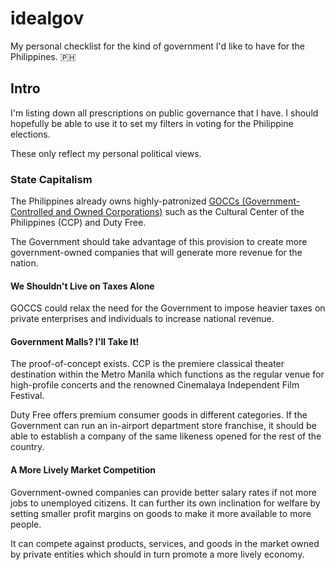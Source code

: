 # idealgov
My personal checklist for the kind of government I'd like to have for the Philippines. 🇵🇭

## Intro

I'm listing down all prescriptions on public governance that I have. I should hopefully be able to use it to set my filters in voting for the Philippine elections.

These only reflect my personal political views.

### State Capitalism

The Philippines already owns highly-patronized [GOCCs (Government-Controlled and Owned Corporations)](http://ogcc.gov.ph/gocc/) such as the Cultural Center of the Philippines (CCP) and Duty Free.

The Government should take advantage of this provision to create more government-owned companies that will generate more revenue for the nation.

#### We Shouldn't Live on Taxes Alone

GOCCS could relax the need for the Government to impose heavier taxes on private enterprises and individuals to increase national revenue.

#### Government Malls? I'll Take It!

The proof-of-concept exists. CCP is the premiere classical theater destination within the Metro Manila which functions as the regular venue for high-profile concerts and the renowned Cinemalaya Independent Film Festival.

Duty Free offers premium consumer goods in different categories. If the Government can run an in-airport department store franchise, it should be able to establish a company of the same likeness opened for the rest of the country.

#### A More Lively Market Competition

Government-owned companies can provide better salary rates if not more jobs to unemployed citizens. It can further its own inclination for welfare by setting smaller profit margins on goods to make it more available to more people.

It can compete against products, services, and goods in the market owned by private entities which should in turn promote a more lively economy.
